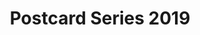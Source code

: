 ---
layout: album
title: Postcard Series 2019
hidden: true
description: ['text1','text2']
cover_number: 2
photos:
 - url: /img/albums/postcard/poster-1.jpg
   description: photo description
 - url: /img/albums/postcard/poster-11.jpg
   description: photo description
---